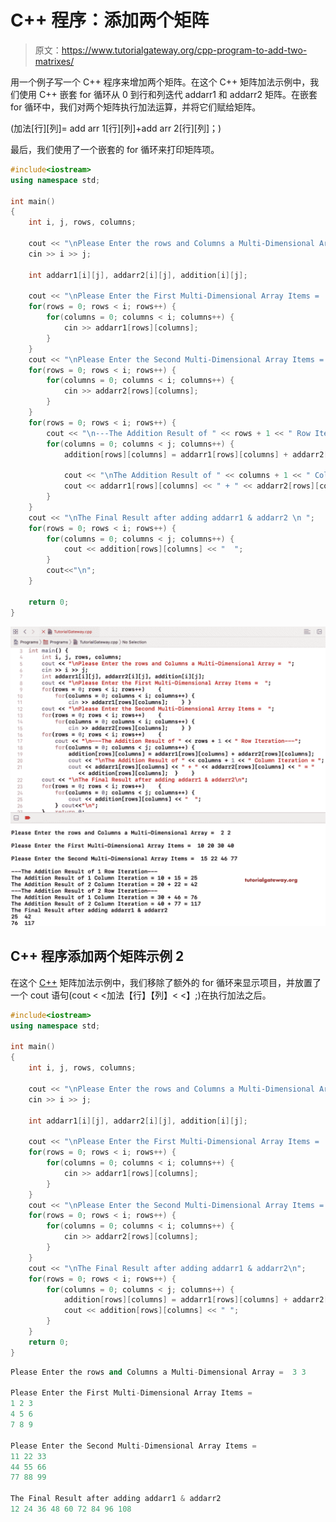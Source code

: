 # C++ 程序：添加两个矩阵

> 原文：<https://www.tutorialgateway.org/cpp-program-to-add-two-matrixes/>

用一个例子写一个 C++ 程序来增加两个矩阵。在这个 C++ 矩阵加法示例中，我们使用 C++ 嵌套 for 循环从 0 到行和列迭代 addarr1 和 addarr2 矩阵。在嵌套 for 循环中，我们对两个矩阵执行加法运算，并将它们赋给矩阵。

(加法[行][列]= add arr 1[行][列]+add arr 2[行][列]；)

最后，我们使用了一个嵌套的 for 循环来打印矩阵项。

```cpp
#include<iostream>
using namespace std;

int main()
{
	int i, j, rows, columns;

	cout << "\nPlease Enter the rows and Columns a Multi-Dimensional Array =  ";
	cin >> i >> j;

	int addarr1[i][j], addarr2[i][j], addition[i][j];

	cout << "\nPlease Enter the First Multi-Dimensional Array Items =  ";
	for(rows = 0; rows < i; rows++)	{
		for(columns = 0; columns < i; columns++) {
			cin >> addarr1[rows][columns];
		}		
	}	
	cout << "\nPlease Enter the Second Multi-Dimensional Array Items =  ";
	for(rows = 0; rows < i; rows++)	{
		for(columns = 0; columns < i; columns++) {
			cin >> addarr2[rows][columns];
		}		
	}
	for(rows = 0; rows < i; rows++)	{
		cout << "\n---The Addition Result of " << rows + 1 << " Row Iteration---\n";
		for(columns = 0; columns < j; columns++) {
			addition[rows][columns] = addarr1[rows][columns] + addarr2[rows][columns];

			cout << "\nThe Addition Result of " << columns + 1 << " Column Iteration = ";
			cout << addarr1[rows][columns] << " + " << addarr2[rows][columns] << " = " << addition[rows][columns] << "\n";
		}
	}
	cout << "\nThe Final Result after adding addarr1 & addarr2 \n ";
	for(rows = 0; rows < i; rows++)	{
		for(columns = 0; columns < j; columns++) {
			cout << addition[rows][columns] << "  ";
		}
		cout<<"\n";
	}

 	return 0;
}
```

![C++ Program to Add Two Matrixes 1](img/75f264067260666075aa0746887aaabf.png)

## C++ 程序添加两个矩阵示例 2

在这个 [C++](https://www.tutorialgateway.org/cpp-programs/) 矩阵加法示例中，我们移除了额外的 for 循环来显示项目，并放置了一个 cout 语句(cout < <加法【行】【列】< <】;)在执行加法之后。

```cpp
#include<iostream>
using namespace std;

int main()
{
	int i, j, rows, columns;

	cout << "\nPlease Enter the rows and Columns a Multi-Dimensional Array =  ";
	cin >> i >> j;

	int addarr1[i][j], addarr2[i][j], addition[i][j];

	cout << "\nPlease Enter the First Multi-Dimensional Array Items =  ";
	for(rows = 0; rows < i; rows++)	{
		for(columns = 0; columns < i; columns++) {
			cin >> addarr1[rows][columns];
		}		
	}	
	cout << "\nPlease Enter the Second Multi-Dimensional Array Items =  ";
	for(rows = 0; rows < i; rows++)	{
		for(columns = 0; columns < i; columns++) {
			cin >> addarr2[rows][columns];
		}		
	}
	cout << "\nThe Final Result after adding addarr1 & addarr2\n";
	for(rows = 0; rows < i; rows++)	{
		for(columns = 0; columns < j; columns++) {
			addition[rows][columns] = addarr1[rows][columns] + addarr2[rows][columns];
			cout << addition[rows][columns] << " ";
		}
	}
 	return 0;
}
```

```cpp
Please Enter the rows and Columns a Multi-Dimensional Array =  3 3

Please Enter the First Multi-Dimensional Array Items =  
1 2 3
4 5 6
7 8 9

Please Enter the Second Multi-Dimensional Array Items =  
11 22 33
44 55 66
77 88 99

The Final Result after adding addarr1 & addarr2
12 24 36 48 60 72 84 96 108 
```